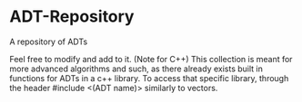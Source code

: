 # ADT-Repository
A repository of ADTs

Feel free to modify and add to it.
(Note for C++) This collection is meant for more advanced algorithms and such, as there already exists built in functions for ADTs in a c++ library. To access that specific library, through the header #include <(ADT name)> similarly to vectors.